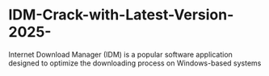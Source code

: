 # IDM-Crack-with-Latest-Version-2025-
  Internet Download Manager (IDM) is a popular software application designed to optimize the downloading process on Windows-based systems
